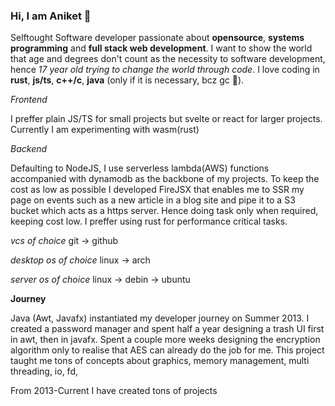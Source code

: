 ### Hi, I am Aniket 👻

Selftought Software developer passionate about **opensource**, **systems programming** and **full stack web development**. I want to show the world that age and degrees don't count as the necessity to software development, hence *17 year old trying to change the world through code*. I love coding in **rust**, **js/ts**, **c++/c**, **java** (only if it is necessary, bcz gc 🤢).


*Frontend*

I preffer plain JS/TS for small projects but svelte or react for larger projects. Currently I am experimenting with wasm(rust)

*Backend*

Defaulting to NodeJS, I use serverless lambda(AWS) functions accompanied with dynamodb as the backbone of my projects. To keep the cost as low as possible I developed FireJSX that enables me to SSR my page on events such as a new article in a blog site and pipe it to a S3 bucket which acts as a https server. Hence doing task only when required, keeping cost low. I preffer using rust for performance critical tasks.

*vcs of choice*
git -> github

*desktop os of choice*
linux -> arch

*server os of choice*
linux -> debin -> ubuntu

**Journey**

Java (Awt, Javafx) instantiated my developer journey on Summer 2013. I created a password manager and spent half a year designing a trash UI first in awt, then in javafx. Spent a couple more weeks designing the encryption algorithm only to realise that AES can already do the job for me. This project taught me tons of concepts about graphics, memory management, multi threading, io, fd,

From 2013-Current I have created tons of projects
